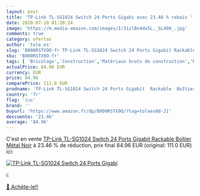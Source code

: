```yaml
---
layout: post
title: 'TP-Link TL-SG1024 Switch 24 Ports Gigabi avec 23.46 % rabais '
date: 2020-07-10 01:20:24
image: 'https://m.media-amazon.com/images/I/31zlBn4dx5L._SL400_.jpg'
comments: true
category: ofertas
author: 'tole.es'
slug: 'B000RSTX9O-fr TP-Link TL-SG1024 Switch 24 Ports Gigabit Rackable Boîtier...'
sku: 'B000RSTX9O-fr'
tags: [ 'Bricolage','Construction','Matériaux bruts de construction','Matériel de construction', ]
actualPrice: 84.96 EUR
currency: EUR
price: 84.96
comparePrice: 111.0 EUR
prodname: 'TP-Link TL-SG1024 Switch 24 Ports Gigabit  Rackable  Boîtier Métal    Noir'
country: 'fr'
flag: '🇫🇷'
brand: ''
buyurl: 'https://www.amazon.fr/dp/B000RSTX9O/?tag=tolees0d-21'
descuento: '23.46'
average: '84.96'
---
```


C'est en vente [TP-Link TL-SG1024 Switch 24 Ports Gigabit  Rackable  Boîtier Métal    Noir](https://www.amazon.fr/dp/B000RSTX9O/?tag=tolees0d-21)  à  23.46 % de réduction, prix final  84.96 EUR (original: 111.0 EUR) ici:

[![TP-Link TL-SG1024 Switch 24 Ports Gigabi](https://m.media-amazon.com/images/I/31zlBn4dx5L._SL400_.jpg)](https://www.amazon.fr/dp/B000RSTX9O/?tag=tolees0d-21)

ℹ️:


[🛒 Achète-le!!](https://www.amazon.fr/dp/B000RSTX9O/?tag=tolees0d-21)
